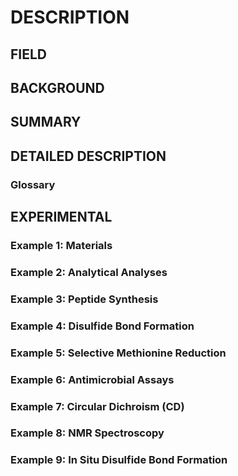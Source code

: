 # DESCRIPTION

## FIELD

## BACKGROUND

## SUMMARY

## DETAILED DESCRIPTION

### Glossary

## EXPERIMENTAL

### Example 1: Materials

### Example 2: Analytical Analyses

### Example 3: Peptide Synthesis

### Example 4: Disulfide Bond Formation

### Example 5: Selective Methionine Reduction

### Example 6: Antimicrobial Assays

### Example 7: Circular Dichroism (CD)

### Example 8: NMR Spectroscopy

### Example 9: In Situ Disulfide Bond Formation

